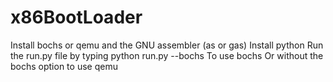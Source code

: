 # x86BootLoader

Install bochs or qemu and the GNU assembler (as or gas)
Install python
Run the run.py file by typing 
python run.py --bochs
To use bochs
Or without the bochs option to use qemu
